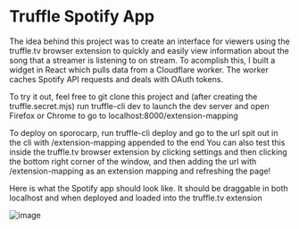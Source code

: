 # Truffle Spotify App

The idea behind this project was to create an interface for viewers using the truffle.tv browser extension to quickly and easily view information about the song that a streamer is listening to on stream. To acomplish this, I built a widget in React which pulls data from a Cloudflare worker. The worker caches Spotify API requests and deals with OAuth tokens.

To try it out, feel free to git clone this project and (after creating the truffle.secret.mjs) run truffle-cli dev to launch the dev server and open Firefox or Chrome to go to localhost:8000/extension-mapping

To deploy on sporocarp, run truffle-cli deploy and go to the url spit out in the cli with /extension-mapping appended to the end
You can also test this inside the truffle.tv browser extension by clicking settings and then clicking the bottom right corner of the window, and then adding the url with /extension-mapping as an extension mapping and refreshing the page!

Here is what the Spotify app should look like. It should be draggable in both localhost and when deployed and loaded into the truffle.tv extension

![image](https://user-images.githubusercontent.com/70922464/178805666-c9fa7344-1f6b-443d-a1e7-7b7165052d22.png)
